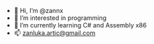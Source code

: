 - 👋 Hi, I’m @zannx
- 👀 I’m interested in programming
- 🌱 I’m currently learning C# and Assembly x86
- 📫 zanluka.artic@gmail.com

<!---
zannx/zannx is a ✨ special ✨ repository because its `README.md` (this file) appears on your GitHub profile.
You can click the Preview link to take a look at your changes.
--->
